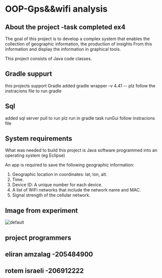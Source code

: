 # OOP-Gps&&wifi analysis

About the project -task completed  ex4 
-----------------------------
The goal of this project is to develop a complex system that enables the collection of geographic information, the production of insights
From this information and display the information in graphical tools.

This project consists of Java code classes.

Gradle suppurt
----------------------------
this projects support Gradle 
added gradle wrapper -v 4.41
-- plz follow the instracions file to run gradle 
 
 
Sql 
----
added sql server pull 
to run plz run in gradle task runGui 
follow instracions file 

System requirements
----------------------------
What was needed to build this project is Java software programmed into an operating system (eg Eclipse)

An app is required to save the following geographic information:
1. Geographic location in coordinates: lat, lon, alt.
2. Time.
3. Device ID: A unique number for each device.
4. A list of WiFi networks that include the network name and MAC.
5. Signal strength of the cellular network.



Image from experiment
----------------------
![default](https://user-images.githubusercontent.com/33933153/33527265-6615b688-d856-11e7-82f3-d3ee433d5d53.png)



project programmers
-----------------------------



 eliran amzalag -205484900 
 -
 rotem israeli -206912222
 -













 
